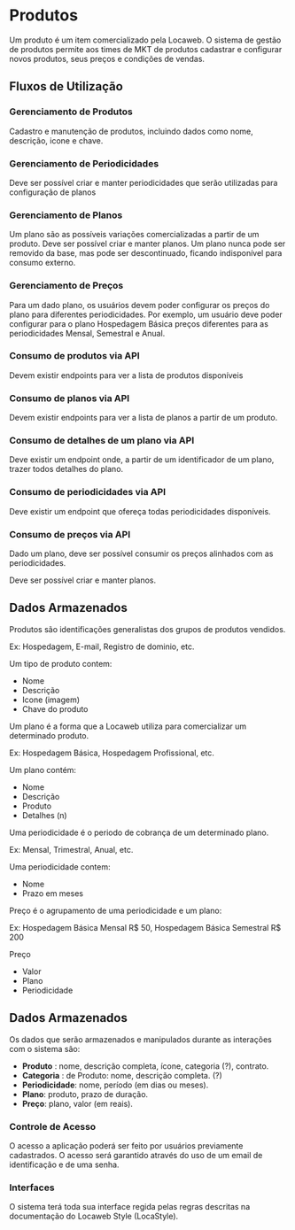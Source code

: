 Produtos
========

Um produto é um item comercializado pela Locaweb. O sistema de gestão de
produtos permite aos times de MKT de produtos cadastrar e configurar novos
produtos, seus preços e condições de vendas.

## Fluxos de Utilização

### Gerenciamento de  Produtos
Cadastro e manutenção de produtos, incluindo dados como nome, descrição, icone e
chave.

### Gerenciamento de Periodicidades
Deve ser possível criar e manter periodicidades que serão utilizadas para
configuração de planos

### Gerenciamento de Planos
Um plano são as possíveis variações comercializadas a partir de um produto. Deve
ser possível criar e manter planos. Um plano nunca pode ser removido da base,
mas pode ser descontinuado, ficando indisponível para consumo externo.

### Gerenciamento de Preços
Para um dado plano, os usuários devem poder configurar os preços do plano para
diferentes periodicidades. Por exemplo, um usuário deve poder configurar para o
plano Hospedagem Básica preços diferentes para as periodicidades Mensal,
Semestral e Anual.

### Consumo de produtos via API
Devem existir endpoints para ver a lista de produtos disponíveis

### Consumo de planos via API
Devem existir endpoints para ver a lista de planos a partir de um produto.

### Consumo de detalhes de um plano via API
Deve existir um endpoint onde, a partir de um identificador de um plano, trazer
todos detalhes do plano.

### Consumo de periodicidades via API
Deve existir um endpoint que ofereça todas periodicidades disponíveis.

### Consumo de preços via API
Dado um plano, deve ser possível consumir os preços alinhados com as
periodicidades.

Deve ser possível criar e manter planos.

## Dados Armazenados

Produtos são identificações generalistas dos grupos de produtos vendidos.

Ex: Hospedagem, E-mail, Registro de dominio, etc.

Um tipo de produto contem:
* Nome
* Descrição
* Icone (imagem)
* Chave do produto

Um plano é a forma que a Locaweb utiliza para comercializar um determinado
produto.

Ex: Hospedagem Básica, Hospedagem Profissional, etc.

Um plano contém:
* Nome
* Descrição
* Produto
* Detalhes (n)

Uma periodicidade é o periodo de cobrança de um determinado plano.

Ex: Mensal, Trimestral, Anual, etc.

Uma periodicidade contem:
* Nome
* Prazo em meses

Preço é o agrupamento de uma periodicidade e um plano:

Ex: Hospedagem Básica Mensal R$ 50, Hospedagem Básica Semestral R$ 200

Preço
* Valor
* Plano
* Periodicidade


## Dados Armazenados

Os dados que serão armazenados e manipulados durante as interações com o sistema são:

* **Produto** : nome, descrição completa, ícone, categoria (?), contrato.
* **Categoria** : de Produto: nome, descrição completa. (?)
* **Periodicidade**: nome, período (em dias ou meses).
* **Plano**: produto, prazo de duração.
* **Preço**: plano, valor (em reais).

### Controle de Acesso

O acesso a aplicação poderá ser feito por usuários previamente cadastrados. O acesso será garantido através do uso de um email de identificação e de uma senha.

### Interfaces

O sistema terá toda sua interface regida pelas regras descritas na documentação do Locaweb Style (LocaStyle). 


